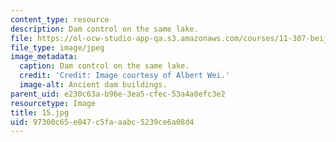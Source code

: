 ```yaml
---
content_type: resource
description: Dam control on the same lake.
file: https://ol-ocw-studio-app-qa.s3.amazonaws.com/courses/11-307-beijing-urban-design-studio-summer-2006/97300c65e047c5faaabc5239ce6a08d4_15.jpg
file_type: image/jpeg
image_metadata:
  caption: Dam control on the same lake.
  credit: 'Credit: Image courtesy of Albert Wei.'
  image-alt: Ancient dam buildings.
parent_uid: e230c63a-b96e-3ea5-cfec-53a4a0efc3e2
resourcetype: Image
title: 15.jpg
uid: 97300c65-e047-c5fa-aabc-5239ce6a08d4
---
```

